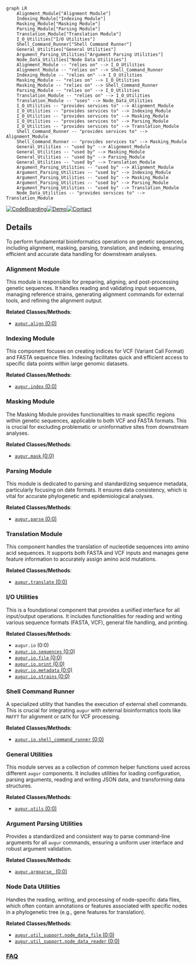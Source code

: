 ```mermaid
graph LR
    Alignment_Module["Alignment Module"]
    Indexing_Module["Indexing Module"]
    Masking_Module["Masking Module"]
    Parsing_Module["Parsing Module"]
    Translation_Module["Translation Module"]
    I_O_Utilities["I/O Utilities"]
    Shell_Command_Runner["Shell Command Runner"]
    General_Utilities["General Utilities"]
    Argument_Parsing_Utilities["Argument Parsing Utilities"]
    Node_Data_Utilities["Node Data Utilities"]
    Alignment_Module -- "relies on" --> I_O_Utilities
    Alignment_Module -- "relies on" --> Shell_Command_Runner
    Indexing_Module -- "relies on" --> I_O_Utilities
    Masking_Module -- "relies on" --> I_O_Utilities
    Masking_Module -- "relies on" --> Shell_Command_Runner
    Parsing_Module -- "relies on" --> I_O_Utilities
    Translation_Module -- "relies on" --> I_O_Utilities
    Translation_Module -- "uses" --> Node_Data_Utilities
    I_O_Utilities -- "provides services to" --> Alignment_Module
    I_O_Utilities -- "provides services to" --> Indexing_Module
    I_O_Utilities -- "provides services to" --> Masking_Module
    I_O_Utilities -- "provides services to" --> Parsing_Module
    I_O_Utilities -- "provides services to" --> Translation_Module
    Shell_Command_Runner -- "provides services to" --> Alignment_Module
    Shell_Command_Runner -- "provides services to" --> Masking_Module
    General_Utilities -- "used by" --> Alignment_Module
    General_Utilities -- "used by" --> Masking_Module
    General_Utilities -- "used by" --> Parsing_Module
    General_Utilities -- "used by" --> Translation_Module
    Argument_Parsing_Utilities -- "used by" --> Alignment_Module
    Argument_Parsing_Utilities -- "used by" --> Indexing_Module
    Argument_Parsing_Utilities -- "used by" --> Masking_Module
    Argument_Parsing_Utilities -- "used by" --> Parsing_Module
    Argument_Parsing_Utilities -- "used by" --> Translation_Module
    Node_Data_Utilities -- "provides services to" --> Translation_Module
```

[![CodeBoarding](https://img.shields.io/badge/Generated%20by-CodeBoarding-9cf?style=flat-square)](https://github.com/CodeBoarding/GeneratedOnBoardings)[![Demo](https://img.shields.io/badge/Try%20our-Demo-blue?style=flat-square)](https://www.codeboarding.org/demo)[![Contact](https://img.shields.io/badge/Contact%20us%20-%20contact@codeboarding.org-lightgrey?style=flat-square)](mailto:contact@codeboarding.org)

## Details

To perform fundamental bioinformatics operations on genetic sequences, including alignment, masking, parsing, translation, and indexing, ensuring efficient and accurate data handling for downstream analyses.

### Alignment Module
This module is responsible for preparing, aligning, and post-processing genetic sequences. It handles reading and validating input sequences, managing reference strains, generating alignment commands for external tools, and refining the alignment output.


**Related Classes/Methods**:

- <a href="https://github.com/nextstrain/augur/augur/align.py#L0-L0" target="_blank" rel="noopener noreferrer">`augur.align` (0:0)</a>


### Indexing Module
This component focuses on creating indices for VCF (Variant Call Format) and FASTA sequence files. Indexing facilitates quick and efficient access to specific data points within large genomic datasets.


**Related Classes/Methods**:

- <a href="https://github.com/nextstrain/augur/augur/index.py#L0-L0" target="_blank" rel="noopener noreferrer">`augur.index` (0:0)</a>


### Masking Module
The Masking Module provides functionalities to mask specific regions within genetic sequences, applicable to both VCF and FASTA formats. This is crucial for excluding problematic or uninformative sites from downstream analyses.


**Related Classes/Methods**:

- <a href="https://github.com/nextstrain/augur/augur/mask.py#L0-L0" target="_blank" rel="noopener noreferrer">`augur.mask` (0:0)</a>


### Parsing Module
This module is dedicated to parsing and standardizing sequence metadata, particularly focusing on date formats. It ensures data consistency, which is vital for accurate phylogenetic and epidemiological analyses.


**Related Classes/Methods**:

- <a href="https://github.com/nextstrain/augur/augur/parse.py#L0-L0" target="_blank" rel="noopener noreferrer">`augur.parse` (0:0)</a>


### Translation Module
This component handles the translation of nucleotide sequences into amino acid sequences. It supports both FASTA and VCF inputs and manages gene feature information to accurately assign amino acid mutations.


**Related Classes/Methods**:

- <a href="https://github.com/nextstrain/augur/augur/translate.py#L0-L0" target="_blank" rel="noopener noreferrer">`augur.translate` (0:0)</a>


### I/O Utilities
This is a foundational component that provides a unified interface for all input/output operations. It includes functionalities for reading and writing various sequence formats (FASTA, VCF), general file handling, and printing.


**Related Classes/Methods**:

- `augur.io` (0:0)
- <a href="https://github.com/nextstrain/augur/augur/io/sequences.py#L0-L0" target="_blank" rel="noopener noreferrer">`augur.io.sequences` (0:0)</a>
- <a href="https://github.com/nextstrain/augur/augur/io/file.py#L0-L0" target="_blank" rel="noopener noreferrer">`augur.io.file` (0:0)</a>
- <a href="https://github.com/nextstrain/augur/augur/io/print.py#L0-L0" target="_blank" rel="noopener noreferrer">`augur.io.print` (0:0)</a>
- <a href="https://github.com/nextstrain/augur/augur/io/metadata.py#L0-L0" target="_blank" rel="noopener noreferrer">`augur.io.metadata` (0:0)</a>
- <a href="https://github.com/nextstrain/augur/augur/io/strains.py#L0-L0" target="_blank" rel="noopener noreferrer">`augur.io.strains` (0:0)</a>


### Shell Command Runner
A specialized utility that handles the execution of external shell commands. This is crucial for integrating `augur` with external bioinformatics tools like `MAFFT` for alignment or `GATK` for VCF processing.


**Related Classes/Methods**:

- <a href="https://github.com/nextstrain/augur/augur/io/shell_command_runner.py#L0-L0" target="_blank" rel="noopener noreferrer">`augur.io.shell_command_runner` (0:0)</a>


### General Utilities
This module serves as a collection of common helper functions used across different `augur` components. It includes utilities for loading configuration, parsing arguments, reading and writing JSON data, and transforming data structures.


**Related Classes/Methods**:

- <a href="https://github.com/nextstrain/augur/augur/utils.py#L0-L0" target="_blank" rel="noopener noreferrer">`augur.utils` (0:0)</a>


### Argument Parsing Utilities
Provides a standardized and consistent way to parse command-line arguments for all `augur` commands, ensuring a uniform user interface and robust argument validation.


**Related Classes/Methods**:

- <a href="https://github.com/nextstrain/augur/augur/argparse_.py#L0-L0" target="_blank" rel="noopener noreferrer">`augur.argparse_` (0:0)</a>


### Node Data Utilities
Handles the reading, writing, and processing of node-specific data files, which often contain annotations or features associated with specific nodes in a phylogenetic tree (e.g., gene features for translation).


**Related Classes/Methods**:

- <a href="https://github.com/nextstrain/augur/augur/util_support/node_data_file.py#L0-L0" target="_blank" rel="noopener noreferrer">`augur.util_support.node_data_file` (0:0)</a>
- <a href="https://github.com/nextstrain/augur/augur/util_support/node_data_reader.py#L0-L0" target="_blank" rel="noopener noreferrer">`augur.util_support.node_data_reader` (0:0)</a>




### [FAQ](https://github.com/CodeBoarding/GeneratedOnBoardings/tree/main?tab=readme-ov-file#faq)
